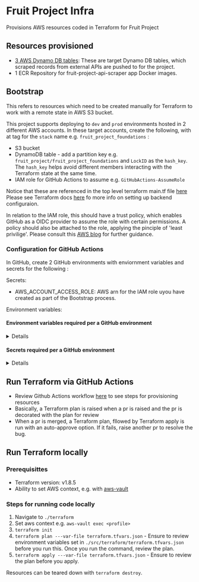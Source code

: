 # Fruit Project Infra

Provisions AWS resources coded in Terraform for Fruit Project

## Resources provisioned

- [3 AWS Dynamo DB tables](./terraform/modules/dynamo_db/main.tf): These are target Dynamo DB tables, which scraped records from external APIs are pushed to for the project.
- 1 ECR Repository for fruit-project-api-scraper app Docker images.

## Bootstrap

This refers to resources which need to be created manually for Terraform to work with a remote state in AWS S3 bucket.

This project supports deploying to `dev` and `prod` environments hosted in 2 different AWS accounts. In these target accounts, create the following, with at tag for the `stack` name e.g. `fruit_project_foundations` :

- S3 bucket
- DynamoDB table - add a partition key e.g. `fruit_project/fruit_project_foundations` and `LockID` as the `hash_key`. The `hash_key` helps avoid different members interacting with the Terraform state at the same time.
- IAM role for GitHub Actions to assume e.g. `GitHubActions-AssumeRole`

Notice that these are referenced in the top level terraform main.tf file [here](./terraform/main.tf)
Please see Terraform docs [here](https://developer.hashicorp.com/terraform/language/settings/backends/configuration) fo more info on setting up backend configuraion.

In relation to the IAM role, this should have a trust policy, which enables GitHub as a OIDC provider to assume the role with certain permissions. A policy should also be attached to the role, applying the pinciple of 'least privilige'. Please consult this [AWS blog](https://aws.amazon.com/blogs/security/use-iam-roles-to-connect-github-actions-to-actions-in-aws/) for further guidance.

### Configuration for GitHub Actions

In GitHub, create 2 GitHub environments with enviornment variables and secrets for the following :

Secrets:

- AWS_ACCOUNT_ACCESS_ROLE: AWS arn for the IAM role uyou have created as part of the Bootstrap process.

Environment variables:

#### Environment variables required per a GitHub environment

<details>

| Field                    | Explanation                                                  |
| ------------------------ | ------------------------------------------------------------ |
| `ENV`                    | e.g. `feature` / `dev` / `prod`                              |
| `MINIMUM_APPROVALS`      | Mininum number of approvals required for deploying to `prod` |
| `TF_BACKEND_CONFIG_FILE` | e.g. `config-vars/backend-dev.tfvars`                        |
| `TF_VARS_FILE`           | e.g. `config-vars/tf-vars-dev.tfvars`                        |
| `TF_VERSION`             | e.g. `1.8.5`                                                 |
| `TF_WORKING_DIR`         | e.g. `terraform`                                             |

</details>

#### Secrets required per a GitHub environment

<details>

| Field                     | Explanation                                                                                                                                                                                                                                                                                                                                                                                      |
| ------------------------- | ------------------------------------------------------------------------------------------------------------------------------------------------------------------------------------------------------------------------------------------------------------------------------------------------------------------------------------------------------------------------------------------------ |
| `AWS_REGION`              | Target AWS region e.g `eu-west-2`                                                                                                                                                                                                                                                                                                                                                                |
| `AWS_GITHUB_ACTIONS_ROLE` | This is the name of the AWS IAM role with a trust policy, which enables GitHub as a OIDC provider to assume the role with certain permissions. A policy should also be attached to the role, applying the 'principle of least privilege'. Please consult this [AWS blog](https://aws.amazon.com/blogs/security/use-iam-roles-to-connect-github-actions-to-actions-in-aws/) for further guidance. |
| `TF_PLAN_APPROVERS`       | e.g. `GitHubUser1,GitHubUser2`                                                                                                                                                                                                                                                                                                                                                                   |

</details>

## Run Terraform via GitHub Actions

- Review Github Actions workflow [here](.github/workflows/main_workflow.yml) to see steps for provisioning resources
- Basically, a Terraform plan is raised when a pr is raised and the pr is decorated with the plan for review
- When a pr is merged, a Terraform plan, fllowed by Terraform apply is run with an auto-approve option. If it fails, raise another pr to resolve the bug.

## Run Terraform locally

### Prerequisittes

- Terraform version: v1.8.5
- Ability to set AWS context, e.g. with [aws-vault](https://github.com/99designs/aws-vault)

### Steps for running code locally

1. Navigate to `./terraform`
2. Set aws context e.g. `aws-vault exec <profile>`
3. `terraform init`
4. `terraform plan ---var-file terraform.tfvars.json` - Ensure to review environment variables set in `./src/terraform/terraform.tfvars.json` before you run this. Once you run the command, review the plan.
5. `terraform apply ---var-file terraform.tfvars.json` - Ensure to review the plan before you apply.

Resources can be teared down with `terraform destroy`.
